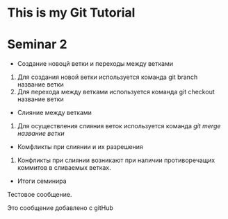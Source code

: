 # This is my Git Tutorial 

 # Seminar 2

 * Создание новоцй ветки и переходы между ветками

1. Для создания новой ветки используется команда git branch название ветки
2. Для перехода между ветками используется команда git checkout название ветки

 * Слияние между ветками

1. Для осуществления слияния веток используется команда *git merge название ветки*

 * Комфликты при слиянии и их разрешения

1. Конфликты при слиянии возникают при наличии противоречащих коммитов в сливаемых ветках.

* Итоги семинира

Тестовое сообщение.

Это сообщение добавлено с gitHub
